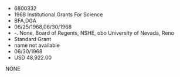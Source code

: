 * 6800332
* 1968 Institutional Grants For Science
* BFA,DGA
* 06/25/1968,06/30/1968
* -. None, Board of Regents, NSHE, obo University of Nevada, Reno
* Standard Grant
*   name not available
* 06/30/1968
* USD 48,922.00

NONE